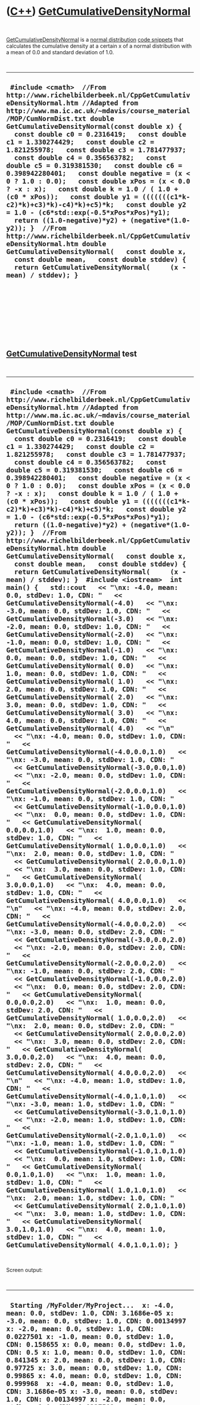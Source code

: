 



 

 

 

 

 

([C++](Cpp.htm)) [GetCumulativeDensityNormal](CppGetCumulativeDensityNormal.htm)
================================================================================

 

[GetCumulativeDensityNormal](CppGetCumulativeDensityNormal.htm) is a
[normal distribution](CppNormalDistribution.htm) [code
snippets](CppCodeSnippets.htm) that calculates the cumulative density at
a certain x of a normal distribution with a mean of 0.0 and standard
deviation of 1.0.

 

  -----------------------------------------------------------------------------------------------------------------------------------------------------------------------------------------------------------------------------------------------------------------------------------------------------------------------------------------------------------------------------------------------------------------------------------------------------------------------------------------------------------------------------------------------------------------------------------------------------------------------------------------------------------------------------------------------------------------------------------------------------------------------------------------------------------------------------------------------------------------------------------------------------------------------------------------------------------------------------------------------------------------------------------------------
  ` #include <cmath>  //From http://www.richelbilderbeek.nl/CppGetCumulativeDensityNormal.htm //Adapted from http://www.ma.ic.ac.uk/~mdavis/course_material/MOP/CumNormDist.txt double GetCumulativeDensityNormal(const double x) {   const double c0 = 0.2316419;   const double c1 = 1.330274429;   const double c2 = 1.821255978;   const double c3 = 1.781477937;   const double c4 = 0.356563782;   const double c5 = 0.319381530;   const double c6 = 0.398942280401;   const double negative = (x < 0 ? 1.0 : 0.0);   const double xPos = (x < 0.0 ? -x : x);   const double k = 1.0 / ( 1.0 + (c0 * xPos));   const double y1 = (((((((c1*k-c2)*k)+c3)*k)-c4)*k)+c5)*k;   const double y2 = 1.0 - (c6*std::exp(-0.5*xPos*xPos)*y1);   return ((1.0-negative)*y2) + (negative*(1.0-y2)); }  //From http://www.richelbilderbeek.nl/CppGetCumulativeDensityNormal.htm double GetCumulativeDensityNormal(   const double x,   const double mean,   const double stddev) {   return GetCumulativeDensityNormal(     (x - mean) / stddev); }`
  -----------------------------------------------------------------------------------------------------------------------------------------------------------------------------------------------------------------------------------------------------------------------------------------------------------------------------------------------------------------------------------------------------------------------------------------------------------------------------------------------------------------------------------------------------------------------------------------------------------------------------------------------------------------------------------------------------------------------------------------------------------------------------------------------------------------------------------------------------------------------------------------------------------------------------------------------------------------------------------------------------------------------------------------------

 

 

 

 

 

[GetCumulativeDensityNormal](CppGetCumulativeDensityNormal.htm) test
--------------------------------------------------------------------

 

  -------------------------------------------------------------------------------------------------------------------------------------------------------------------------------------------------------------------------------------------------------------------------------------------------------------------------------------------------------------------------------------------------------------------------------------------------------------------------------------------------------------------------------------------------------------------------------------------------------------------------------------------------------------------------------------------------------------------------------------------------------------------------------------------------------------------------------------------------------------------------------------------------------------------------------------------------------------------------------------------------------------------------------------------------------------------------------------------------------------------------------------------------------------------------------------------------------------------------------------------------------------------------------------------------------------------------------------------------------------------------------------------------------------------------------------------------------------------------------------------------------------------------------------------------------------------------------------------------------------------------------------------------------------------------------------------------------------------------------------------------------------------------------------------------------------------------------------------------------------------------------------------------------------------------------------------------------------------------------------------------------------------------------------------------------------------------------------------------------------------------------------------------------------------------------------------------------------------------------------------------------------------------------------------------------------------------------------------------------------------------------------------------------------------------------------------------------------------------------------------------------------------------------------------------------------------------------------------------------------------------------------------------------------------------------------------------------------------------------------------------------------------------------------------------------------------------------------------------------------------------------------------------------------------------------------------------------------------------------------------------------------------------------------------------------------------------------------------------------------------------------------------------------------------------------------------------------------------------------------------------------------------------------------------------------------------------------------------------------------------------------------------------------------------------------------------------------------------------------------------------------------------------------------------------------------------------------------------------------------------------------------------------------------------------------------------------------------------------------------------------------------------------------------------------------------------------------------------------------------------------------------------------------------------------------------------------------------------------------------------------------------------------------------------------------------------------------------------------------------------------------------------------------------------------------------------------------------------------------------------------------------------------------------------------------------------------------------------------------------------------------------------------------------------------------------------------------------------------------------------------------------------------------------------------------------------------------
  ` #include <cmath>  //From http://www.richelbilderbeek.nl/CppGetCumulativeDensityNormal.htm //Adapted from http://www.ma.ic.ac.uk/~mdavis/course_material/MOP/CumNormDist.txt double GetCumulativeDensityNormal(const double x) {   const double c0 = 0.2316419;   const double c1 = 1.330274429;   const double c2 = 1.821255978;   const double c3 = 1.781477937;   const double c4 = 0.356563782;   const double c5 = 0.319381530;   const double c6 = 0.398942280401;   const double negative = (x < 0 ? 1.0 : 0.0);   const double xPos = (x < 0.0 ? -x : x);   const double k = 1.0 / ( 1.0 + (c0 * xPos));   const double y1 = (((((((c1*k-c2)*k)+c3)*k)-c4)*k)+c5)*k;   const double y2 = 1.0 - (c6*std::exp(-0.5*xPos*xPos)*y1);   return ((1.0-negative)*y2) + (negative*(1.0-y2)); }  //From http://www.richelbilderbeek.nl/CppGetCumulativeDensityNormal.htm double GetCumulativeDensityNormal(   const double x,   const double mean,   const double stddev) {   return GetCumulativeDensityNormal(     (x - mean) / stddev); }  #include <iostream>  int main() {   std::cout   << "\nx: -4.0, mean: 0.0, stdDev: 1.0, CDN: "   << GetCumulativeDensityNormal(-4.0)   << "\nx: -3.0, mean: 0.0, stdDev: 1.0, CDN: "   << GetCumulativeDensityNormal(-3.0)   << "\nx: -2.0, mean: 0.0, stdDev: 1.0, CDN: "   << GetCumulativeDensityNormal(-2.0)   << "\nx: -1.0, mean: 0.0, stdDev: 1.0, CDN: "   << GetCumulativeDensityNormal(-1.0)   << "\nx:  0.0, mean: 0.0, stdDev: 1.0, CDN: "   << GetCumulativeDensityNormal( 0.0)   << "\nx:  1.0, mean: 0.0, stdDev: 1.0, CDN: "   << GetCumulativeDensityNormal( 1.0)   << "\nx:  2.0, mean: 0.0, stdDev: 1.0, CDN: "   << GetCumulativeDensityNormal( 2.0)   << "\nx:  3.0, mean: 0.0, stdDev: 1.0, CDN: "   << GetCumulativeDensityNormal( 3.0)   << "\nx:  4.0, mean: 0.0, stdDev: 1.0, CDN: "   << GetCumulativeDensityNormal( 4.0)   << "\n"   << "\nx: -4.0, mean: 0.0, stdDev: 1.0, CDN: "   << GetCumulativeDensityNormal(-4.0,0.0,1.0)   << "\nx: -3.0, mean: 0.0, stdDev: 1.0, CDN: "   << GetCumulativeDensityNormal(-3.0,0.0,1.0)   << "\nx: -2.0, mean: 0.0, stdDev: 1.0, CDN: "   << GetCumulativeDensityNormal(-2.0,0.0,1.0)   << "\nx: -1.0, mean: 0.0, stdDev: 1.0, CDN: "   << GetCumulativeDensityNormal(-1.0,0.0,1.0)   << "\nx:  0.0, mean: 0.0, stdDev: 1.0, CDN: "   << GetCumulativeDensityNormal( 0.0,0.0,1.0)   << "\nx:  1.0, mean: 0.0, stdDev: 1.0, CDN: "   << GetCumulativeDensityNormal( 1.0,0.0,1.0)   << "\nx:  2.0, mean: 0.0, stdDev: 1.0, CDN: "   << GetCumulativeDensityNormal( 2.0,0.0,1.0)   << "\nx:  3.0, mean: 0.0, stdDev: 1.0, CDN: "   << GetCumulativeDensityNormal( 3.0,0.0,1.0)   << "\nx:  4.0, mean: 0.0, stdDev: 1.0, CDN: "   << GetCumulativeDensityNormal( 4.0,0.0,1.0)   << "\n"   << "\nx: -4.0, mean: 0.0, stdDev: 2.0, CDN: "   << GetCumulativeDensityNormal(-4.0,0.0,2.0)   << "\nx: -3.0, mean: 0.0, stdDev: 2.0, CDN: "   << GetCumulativeDensityNormal(-3.0,0.0,2.0)   << "\nx: -2.0, mean: 0.0, stdDev: 2.0, CDN: "   << GetCumulativeDensityNormal(-2.0,0.0,2.0)   << "\nx: -1.0, mean: 0.0, stdDev: 2.0, CDN: "   << GetCumulativeDensityNormal(-1.0,0.0,2.0)   << "\nx:  0.0, mean: 0.0, stdDev: 2.0, CDN: "   << GetCumulativeDensityNormal( 0.0,0.0,2.0)   << "\nx:  1.0, mean: 0.0, stdDev: 2.0, CDN: "   << GetCumulativeDensityNormal( 1.0,0.0,2.0)   << "\nx:  2.0, mean: 0.0, stdDev: 2.0, CDN: "   << GetCumulativeDensityNormal( 2.0,0.0,2.0)   << "\nx:  3.0, mean: 0.0, stdDev: 2.0, CDN: "   << GetCumulativeDensityNormal( 3.0,0.0,2.0)   << "\nx:  4.0, mean: 0.0, stdDev: 2.0, CDN: "   << GetCumulativeDensityNormal( 4.0,0.0,2.0)   << "\n"   << "\nx: -4.0, mean: 1.0, stdDev: 1.0, CDN: "   << GetCumulativeDensityNormal(-4.0,1.0,1.0)   << "\nx: -3.0, mean: 1.0, stdDev: 1.0, CDN: "   << GetCumulativeDensityNormal(-3.0,1.0,1.0)   << "\nx: -2.0, mean: 1.0, stdDev: 1.0, CDN: "   << GetCumulativeDensityNormal(-2.0,1.0,1.0)   << "\nx: -1.0, mean: 1.0, stdDev: 1.0, CDN: "   << GetCumulativeDensityNormal(-1.0,1.0,1.0)   << "\nx:  0.0, mean: 1.0, stdDev: 1.0, CDN: "   << GetCumulativeDensityNormal( 0.0,1.0,1.0)   << "\nx:  1.0, mean: 1.0, stdDev: 1.0, CDN: "   << GetCumulativeDensityNormal( 1.0,1.0,1.0)   << "\nx:  2.0, mean: 1.0, stdDev: 1.0, CDN: "   << GetCumulativeDensityNormal( 2.0,1.0,1.0)   << "\nx:  3.0, mean: 1.0, stdDev: 1.0, CDN: "   << GetCumulativeDensityNormal( 3.0,1.0,1.0)   << "\nx:  4.0, mean: 1.0, stdDev: 1.0, CDN: "   << GetCumulativeDensityNormal( 4.0,1.0,1.0); }`
  -------------------------------------------------------------------------------------------------------------------------------------------------------------------------------------------------------------------------------------------------------------------------------------------------------------------------------------------------------------------------------------------------------------------------------------------------------------------------------------------------------------------------------------------------------------------------------------------------------------------------------------------------------------------------------------------------------------------------------------------------------------------------------------------------------------------------------------------------------------------------------------------------------------------------------------------------------------------------------------------------------------------------------------------------------------------------------------------------------------------------------------------------------------------------------------------------------------------------------------------------------------------------------------------------------------------------------------------------------------------------------------------------------------------------------------------------------------------------------------------------------------------------------------------------------------------------------------------------------------------------------------------------------------------------------------------------------------------------------------------------------------------------------------------------------------------------------------------------------------------------------------------------------------------------------------------------------------------------------------------------------------------------------------------------------------------------------------------------------------------------------------------------------------------------------------------------------------------------------------------------------------------------------------------------------------------------------------------------------------------------------------------------------------------------------------------------------------------------------------------------------------------------------------------------------------------------------------------------------------------------------------------------------------------------------------------------------------------------------------------------------------------------------------------------------------------------------------------------------------------------------------------------------------------------------------------------------------------------------------------------------------------------------------------------------------------------------------------------------------------------------------------------------------------------------------------------------------------------------------------------------------------------------------------------------------------------------------------------------------------------------------------------------------------------------------------------------------------------------------------------------------------------------------------------------------------------------------------------------------------------------------------------------------------------------------------------------------------------------------------------------------------------------------------------------------------------------------------------------------------------------------------------------------------------------------------------------------------------------------------------------------------------------------------------------------------------------------------------------------------------------------------------------------------------------------------------------------------------------------------------------------------------------------------------------------------------------------------------------------------------------------------------------------------------------------------------------------------------------------------------------------------------------------------------------------------------------

 

Screen output:

 

  ----------------------------------------------------------------------------------------------------------------------------------------------------------------------------------------------------------------------------------------------------------------------------------------------------------------------------------------------------------------------------------------------------------------------------------------------------------------------------------------------------------------------------------------------------------------------------------------------------------------------------------------------------------------------------------------------------------------------------------------------------------------------------------------------------------------------------------------------------------------------------------------------------------------------------------------------------------------------------------------------------------------------------------------------------------------------------------------------------------------------------------------------------------------------------------------------------------------------------------------------------------------------------------------------------------------------------------------------------------------------------------------------------------------------------------------------------------------------------------------------------------------------------------------------------------------------------------------------------------------------------------------------------------------------------------------------------------------------------------------------------------------------------------------------------------------
  ` Starting /MyFolder/MyProject...  x: -4.0, mean: 0.0, stdDev: 1.0, CDN: 3.1686e-05 x: -3.0, mean: 0.0, stdDev: 1.0, CDN: 0.00134997 x: -2.0, mean: 0.0, stdDev: 1.0, CDN: 0.0227501 x: -1.0, mean: 0.0, stdDev: 1.0, CDN: 0.158655 x: 0.0, mean: 0.0, stdDev: 1.0, CDN: 0.5 x: 1.0, mean: 0.0, stdDev: 1.0, CDN: 0.841345 x: 2.0, mean: 0.0, stdDev: 1.0, CDN: 0.97725 x: 3.0, mean: 0.0, stdDev: 1.0, CDN: 0.99865 x: 4.0, mean: 0.0, stdDev: 1.0, CDN: 0.999968  x: -4.0, mean: 0.0, stdDev: 1.0, CDN: 3.1686e-05 x: -3.0, mean: 0.0, stdDev: 1.0, CDN: 0.00134997 x: -2.0, mean: 0.0, stdDev: 1.0, CDN: 0.0227501 x: -1.0, mean: 0.0, stdDev: 1.0, CDN: 0.158655 x: 0.0, mean: 0.0, stdDev: 1.0, CDN: 0.5 x: 1.0, mean: 0.0, stdDev: 1.0, CDN: 0.841345 x: 2.0, mean: 0.0, stdDev: 1.0, CDN: 0.97725 x: 3.0, mean: 0.0, stdDev: 1.0, CDN: 0.99865 x: 4.0, mean: 0.0, stdDev: 1.0, CDN: 0.999968  x: -4.0, mean: 0.0, stdDev: 2.0, CDN: 0.0227501 x: -3.0, mean: 0.0, stdDev: 2.0, CDN: 0.0668072 x: -2.0, mean: 0.0, stdDev: 2.0, CDN: 0.158655 x: -1.0, mean: 0.0, stdDev: 2.0, CDN: 0.308538 x: 0.0, mean: 0.0, stdDev: 2.0, CDN: 0.5 x: 1.0, mean: 0.0, stdDev: 2.0, CDN: 0.691462 x: 2.0, mean: 0.0, stdDev: 2.0, CDN: 0.841345 x: 3.0, mean: 0.0, stdDev: 2.0, CDN: 0.933193 x: 4.0, mean: 0.0, stdDev: 2.0, CDN: 0.97725  x: -4.0, mean: 1.0, stdDev: 1.0, CDN: 2.87105e-07 x: -3.0, mean: 1.0, stdDev: 1.0, CDN: 3.1686e-05 x: -2.0, mean: 1.0, stdDev: 1.0, CDN: 0.00134997 x: -1.0, mean: 1.0, stdDev: 1.0, CDN: 0.0227501 x: 0.0, mean: 1.0, stdDev: 1.0, CDN: 0.158655 x: 1.0, mean: 1.0, stdDev: 1.0, CDN: 0.5 x: 2.0, mean: 1.0, stdDev: 1.0, CDN: 0.841345 x: 3.0, mean: 1.0, stdDev: 1.0, CDN: 0.97725 x: 4.0, mean: 1.0, stdDev: 1.0, CDN: 0.99865 /MyFolder/MyProject exited with code 0`
  ----------------------------------------------------------------------------------------------------------------------------------------------------------------------------------------------------------------------------------------------------------------------------------------------------------------------------------------------------------------------------------------------------------------------------------------------------------------------------------------------------------------------------------------------------------------------------------------------------------------------------------------------------------------------------------------------------------------------------------------------------------------------------------------------------------------------------------------------------------------------------------------------------------------------------------------------------------------------------------------------------------------------------------------------------------------------------------------------------------------------------------------------------------------------------------------------------------------------------------------------------------------------------------------------------------------------------------------------------------------------------------------------------------------------------------------------------------------------------------------------------------------------------------------------------------------------------------------------------------------------------------------------------------------------------------------------------------------------------------------------------------------------------------------------------------------

 

 

 

 

 

Original code
-------------

 

[GetCumulativeDensityNormal](CppGetCumulativeDensityNormal.htm) is
adapted from the code snippet below:

 

  --------------------------------------------------------------------------------------------------------------------------------------------------------------------------------------------------------------------------------------------------------------------------------------------------------------------------------------------------------------
  ` //Original code from http://www.ma.ic.ac.uk/~mdavis/course_material/MOP/CumNormDist.txt double N(double x) {   int neg = (x<0);   if(neg) x *= -1;   double k(1/(1+0.2316419*x));   double y=((((1.330274429*k-1.821255978)*k+1.781477937)*k-0.356563782)*k+0.319381530)*k;   y = 1.0 - 0.398942280401*exp(-0.5*x*x)*y;   return (1-neg)*y + neg*(1-y); }`
  --------------------------------------------------------------------------------------------------------------------------------------------------------------------------------------------------------------------------------------------------------------------------------------------------------------------------------------------------------------

 

 

 

 

 





 

[![Valid XHTML 1.0 Strict](valid-xhtml10.png){width="88"
height="31"}](http://validator.w3.org/check?uri=referer)
